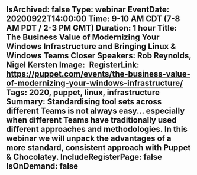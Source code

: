 IsArchived: false
Type: webinar
EventDate: 20200922T14:00:00
Time: 9-10 AM CDT (7-8 AM PDT / 2-3 PM GMT)
Duration: 1 hour
Title: The Business Value of Modernizing Your Windows Infrastructure and Bringing Linux & Windows Teams Closer
Speakers: Rob Reynolds, Nigel Kersten
Image: <img class="lazy img-fluid" src="data:image/gif;base64,R0lGODlhAQABAIAAAAAAAP///yH5BAEAAAAALAAAAAABAAEAAAIBRAA7" data-src="/content/images/events/01-04.jpg" alt="The Business Value of Modernizing Your Windows Infrastructure and Bringing Linux & Windows Teams Closer" title="The Business Value of Modernizing Your Windows Infrastructure and Bringing Linux & Windows Teams Closer" />
RegisterLink: https://puppet.com/events/the-business-value-of-modernizing-your-windows-infrastructure/
Tags: 2020, puppet, linux, infrastructure
Summary: Standardising tool sets across different Teams is not always easy... especially when different Teams have traditionally used different approaches and methodologies. In this webinar we will unpack the advantages of a more standard, consistent approach with Puppet & Chocolatey.
IncludeRegisterPage: false
IsOnDemand: false
---